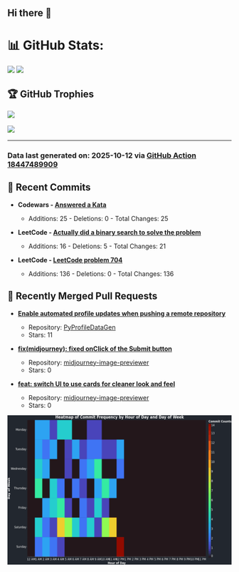 ## Hi there 👋

<!--
**renerod1/renerod1** is a ✨ _special_ ✨ repository because its `README.md` (this file) appears on your GitHub profile.

Here are some ideas to get you started:

- 🔭 I’m currently working on ...
- 🌱 I’m currently learning ...
- 👯 I’m looking to collaborate on ...
- 🤔 I’m looking for help with ...
- 💬 Ask me about ...
- 📫 How to reach me: ...
- 😄 Pronouns: ...
- ⚡ Fun fact: ...
-->

# 📊 GitHub Stats:

![](https://github-readme-stats.vercel.app/api/?username=renerod1&hide_border=true&theme=transparent&show_icons=true&include_all_commits=true&exclude_repo=renerod1) ![](https://github-readme-stats.vercel.app/api/top-langs/?username=renerod1&hide_border=true&theme=transparent&layout=compact&langs_count=20&exclude_repo=renerod1&hide=git+attributes)

## 🏆 GitHub Trophies

![](https://github-profile-trophy.vercel.app/?username=renerod1&no-bg=true&no-frame=true)

![](https://skillicons.dev/icons?i=java,ts,godot,scss,kotlin,html,js,postgresql)

---

### Data last generated on: 2025-10-12 via [GitHub Action 18447489909](https://github.com/renerod1/renerod1/actions/runs/18447489909)


## 🚀 Recent Commits

- **Codewars - [Answered a Kata](https://github.com/renerod1/Codewars/commit/2755b4efb569798c7d9a5f82030c790d42615e34)**
   - Additions: 25 - Deletions: 0 - Total Changes: 25

- **LeetCode - [Actually did a binary search to solve the problem](https://github.com/renerod1/LeetCode/commit/417f13587a5a3b332ad2424f9a88ab417cba6987)**
   - Additions: 16 - Deletions: 5 - Total Changes: 21

- **LeetCode - [LeetCode problem 704](https://github.com/renerod1/LeetCode/commit/5466a5ea5d57636b2e250e1d74a798a749a8ae88)**
   - Additions: 136 - Deletions: 0 - Total Changes: 136

## 🔀 Recently Merged Pull Requests

- **[Enable automated profile updates when pushing a remote repository](https://github.com/sockheadrps/PyProfileDataGen/pull/14)**
   - Repository: [PyProfileDataGen](https://github.com/sockheadrps/PyProfileDataGen)
   - Stars: 11

- **[fix(midjourney): fixed onClick of the Submit button](https://github.com/renerod1/midjourney-image-previewer/pull/12)**
   - Repository: [midjourney-image-previewer](https://github.com/renerod1/midjourney-image-previewer)
   - Stars: 0

- **[feat: switch UI to use cards for cleaner look and feel](https://github.com/renerod1/midjourney-image-previewer/pull/10)**
   - Repository: [midjourney-image-previewer](https://github.com/renerod1/midjourney-image-previewer)
   - Stars: 0

![](DataVisuals/data.gif)

